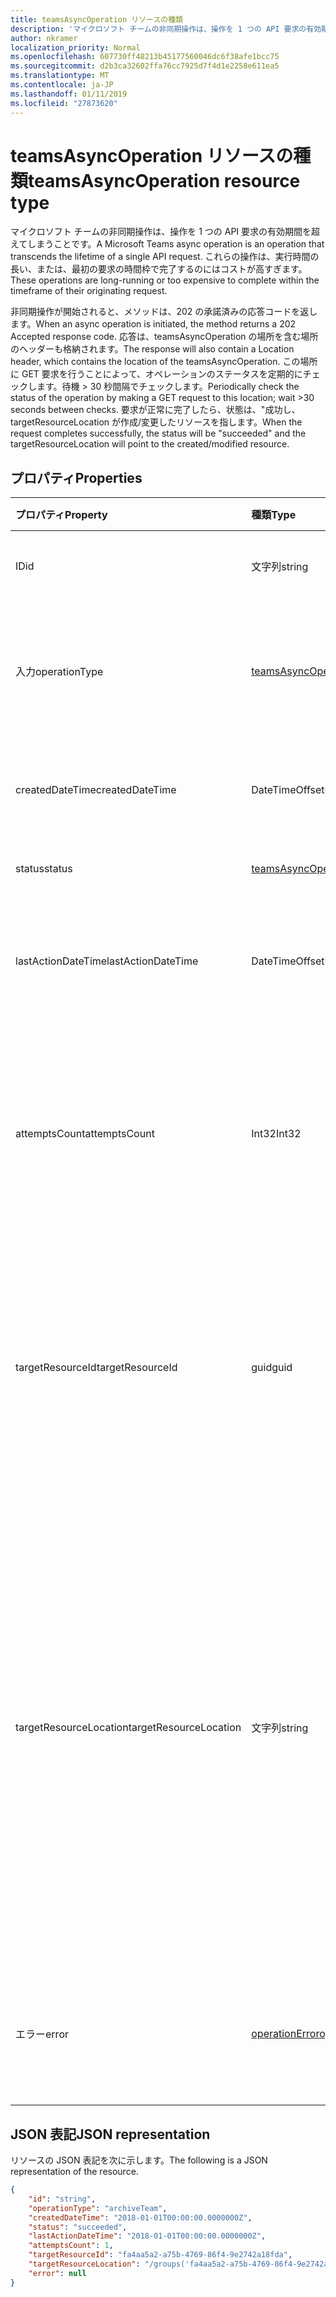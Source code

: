 ```yaml
---
title: teamsAsyncOperation リソースの種類
description: 'マイクロソフト チームの非同期操作は、操作を 1 つの API 要求の有効期間を超えてしまうことです。 '
author: nkramer
localization_priority: Normal
ms.openlocfilehash: 607730ff48213b45177560046dc6f38afe1bcc75
ms.sourcegitcommit: d2b3ca32602ffa76cc7925d7f4d1e2258e611ea5
ms.translationtype: MT
ms.contentlocale: ja-JP
ms.lasthandoff: 01/11/2019
ms.locfileid: "27873620"
---
```

# <a name="teamsasyncoperation-resource-type"></a><span data-ttu-id="1477d-103">teamsAsyncOperation リソースの種類</span><span class="sxs-lookup"><span data-stu-id="1477d-103">teamsAsyncOperation resource type</span></span>



<span data-ttu-id="1477d-104">マイクロソフト チームの非同期操作は、操作を 1 つの API 要求の有効期間を超えてしまうことです。</span><span class="sxs-lookup"><span data-stu-id="1477d-104">A Microsoft Teams async operation is an operation that transcends the lifetime of a single API request.</span></span> <span data-ttu-id="1477d-105">これらの操作は、実行時間の長い、または、最初の要求の時間枠で完了するのにはコストが高すぎます。</span><span class="sxs-lookup"><span data-stu-id="1477d-105">These operations are long-running or too expensive to complete within the timeframe of their originating request.</span></span>

<span data-ttu-id="1477d-106">非同期操作が開始されると、メソッドは、202 の承諾済みの応答コードを返します。</span><span class="sxs-lookup"><span data-stu-id="1477d-106">When an async operation is initiated, the method returns a 202 Accepted response code.</span></span> <span data-ttu-id="1477d-107">応答は、teamsAsyncOperation の場所を含む場所のヘッダーも格納されます。</span><span class="sxs-lookup"><span data-stu-id="1477d-107">The response will also contain a Location header, which contains the location of the teamsAsyncOperation.</span></span> <span data-ttu-id="1477d-108">この場所に GET 要求を行うことによって、オペレーションのステータスを定期的にチェックします。待機 > 30 秒間隔でチェックします。</span><span class="sxs-lookup"><span data-stu-id="1477d-108">Periodically check the status of the operation by making a GET request to this location; wait >30 seconds between checks.</span></span>
<span data-ttu-id="1477d-109">要求が正常に完了したら、状態は、"成功し、targetResourceLocation が作成/変更したリソースを指します。</span><span class="sxs-lookup"><span data-stu-id="1477d-109">When the request completes successfully, the status will be "succeeded" and the targetResourceLocation will point to the created/modified resource.</span></span>

## <a name="properties"></a><span data-ttu-id="1477d-110">プロパティ</span><span class="sxs-lookup"><span data-stu-id="1477d-110">Properties</span></span>

| <span data-ttu-id="1477d-111">プロパティ</span><span class="sxs-lookup"><span data-stu-id="1477d-111">Property</span></span> | <span data-ttu-id="1477d-112">種類</span><span class="sxs-lookup"><span data-stu-id="1477d-112">Type</span></span>   | <span data-ttu-id="1477d-113">説明</span><span class="sxs-lookup"><span data-stu-id="1477d-113">Description</span></span> |
|:---------------|:--------|:----------|
|<span data-ttu-id="1477d-114">ID</span><span class="sxs-lookup"><span data-stu-id="1477d-114">id</span></span>|<span data-ttu-id="1477d-115">文字列</span><span class="sxs-lookup"><span data-stu-id="1477d-115">string</span></span> |<span data-ttu-id="1477d-116">操作の一意の id です。</span><span class="sxs-lookup"><span data-stu-id="1477d-116">Unique operation id.</span></span>|
|<span data-ttu-id="1477d-117">入力</span><span class="sxs-lookup"><span data-stu-id="1477d-117">operationType</span></span>|[<span data-ttu-id="1477d-118">teamsAsyncOperationType</span><span class="sxs-lookup"><span data-stu-id="1477d-118">teamsAsyncOperationType</span></span>](teamsasyncoperationtype.md) |<span data-ttu-id="1477d-119">説明している操作の種類を表します。</span><span class="sxs-lookup"><span data-stu-id="1477d-119">Denotes which type of operation is being described.</span></span>|
|<span data-ttu-id="1477d-120">createdDateTime</span><span class="sxs-lookup"><span data-stu-id="1477d-120">createdDateTime</span></span>|<span data-ttu-id="1477d-121">DateTimeOffset</span><span class="sxs-lookup"><span data-stu-id="1477d-121">DateTimeOffset</span></span> |<span data-ttu-id="1477d-122">操作が作成された時刻。</span><span class="sxs-lookup"><span data-stu-id="1477d-122">Time when the operation was created.</span></span>|
|<span data-ttu-id="1477d-123">status</span><span class="sxs-lookup"><span data-stu-id="1477d-123">status</span></span>|[<span data-ttu-id="1477d-124">teamsAsyncOperationStatus</span><span class="sxs-lookup"><span data-stu-id="1477d-124">teamsAsyncOperationStatus</span></span>](teamsasyncoperationstatus.md)| <span data-ttu-id="1477d-125">操作の状態です。</span><span class="sxs-lookup"><span data-stu-id="1477d-125">Operation status.</span></span>|
|<span data-ttu-id="1477d-126">lastActionDateTime</span><span class="sxs-lookup"><span data-stu-id="1477d-126">lastActionDateTime</span></span>|<span data-ttu-id="1477d-127">DateTimeOffset</span><span class="sxs-lookup"><span data-stu-id="1477d-127">DateTimeOffset</span></span> |<span data-ttu-id="1477d-128">非同期操作が最後に更新された時間です。</span><span class="sxs-lookup"><span data-stu-id="1477d-128">Time when the async operation was last updated.</span></span>|
|<span data-ttu-id="1477d-129">attemptsCount</span><span class="sxs-lookup"><span data-stu-id="1477d-129">attemptsCount</span></span>|<span data-ttu-id="1477d-130">Int32</span><span class="sxs-lookup"><span data-stu-id="1477d-130">Int32</span></span>|<span data-ttu-id="1477d-131">成功または失敗にマークされる前に操作が試行された回数です。</span><span class="sxs-lookup"><span data-stu-id="1477d-131">Number of times the operation was attempted before being marked successful or failed.</span></span>|
|<span data-ttu-id="1477d-132">targetResourceId</span><span class="sxs-lookup"><span data-stu-id="1477d-132">targetResourceId</span></span>|<span data-ttu-id="1477d-133">guid</span><span class="sxs-lookup"><span data-stu-id="1477d-133">guid</span></span> |<span data-ttu-id="1477d-134">作成または[チーム](../resources/team.md)では通常、この非同期操作を受けて変更されたオブジェクトの ID です。</span><span class="sxs-lookup"><span data-stu-id="1477d-134">The ID of the object that's created or modified as result of this async operation, typically a [team](../resources/team.md).</span></span>|
|<span data-ttu-id="1477d-135">targetResourceLocation</span><span class="sxs-lookup"><span data-stu-id="1477d-135">targetResourceLocation</span></span>|<span data-ttu-id="1477d-136">文字列</span><span class="sxs-lookup"><span data-stu-id="1477d-136">string</span></span>|<span data-ttu-id="1477d-137">作成または、この非同期操作を受けて変更されたオブジェクトの位置。</span><span class="sxs-lookup"><span data-stu-id="1477d-137">The location of the object that's created or modified as result of this async operation.</span></span> <span data-ttu-id="1477d-138">この URL は非透過値として扱われます、そのコンポーネントのパスには解析されませんする必要があります。</span><span class="sxs-lookup"><span data-stu-id="1477d-138">This URL should be treated as an opaque value and not parsed into its component paths.</span></span>|
|<span data-ttu-id="1477d-139">エラー</span><span class="sxs-lookup"><span data-stu-id="1477d-139">error</span></span>|[<span data-ttu-id="1477d-140">operationError</span><span class="sxs-lookup"><span data-stu-id="1477d-140">operationError</span></span>](operationerror.md)|<span data-ttu-id="1477d-141">非同期操作が失敗の原因となるすべてのエラーです。</span><span class="sxs-lookup"><span data-stu-id="1477d-141">Any error that causes the async operation to fail.</span></span>|

## <a name="json-representation"></a><span data-ttu-id="1477d-142">JSON 表記</span><span class="sxs-lookup"><span data-stu-id="1477d-142">JSON representation</span></span>

<span data-ttu-id="1477d-143">リソースの JSON 表記を次に示します。</span><span class="sxs-lookup"><span data-stu-id="1477d-143">The following is a JSON representation of the resource.</span></span>

<!-- {
  "blockType": "resource",
  "keyProperty": "id",
  "@odata.type": "microsoft.graph.teamsasyncoperation"
}-->

```json
{
    "id": "string",
    "operationType": "archiveTeam",
    "createdDateTime": "2018-01-01T00:00:00.0000000Z",
    "status": "succeeded",
    "lastActionDateTime": "2018-01-01T00:00:00.0000000Z",
    "attemptsCount": 1,
    "targetResourceId": "fa4aa5a2-a75b-4769-86f4-9e2742a18fda",
    "targetResourceLocation": "/groups('fa4aa5a2-a75b-4769-86f4-9e2742a18fda')/team",
    "error": null
}
```

<!-- uuid: 20fd7863-9545-40d4-ae8f-fee2d115a690
2015-10-25 14:57:30 UTC -->
<!-- {
  "type": "#page.annotation",
  "description": "teams async operation resource",
  "keywords": "",
  "section": "documentation",
  "tocPath": ""
}-->
